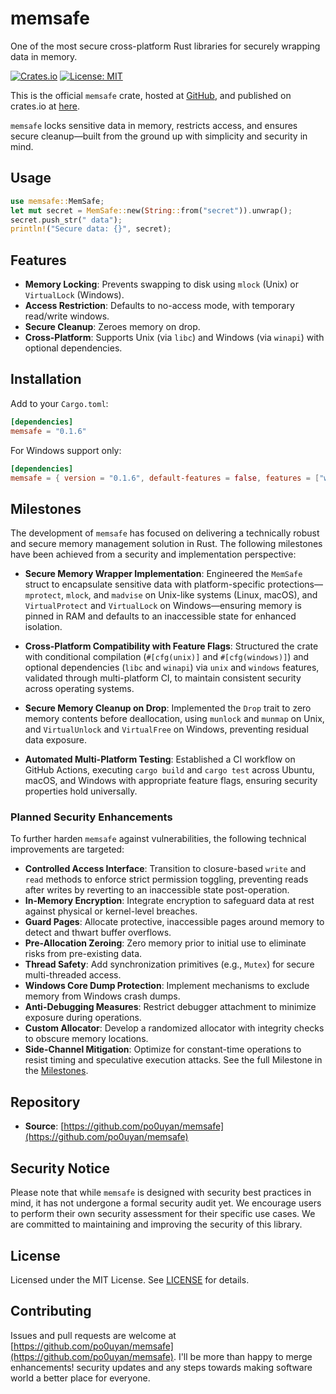 # memsafe
One of the most secure cross-platform Rust libraries for securely wrapping data in memory.

[![Crates.io](https://img.shields.io/crates/v/memsafe.svg)](https://crates.io/crates/memsafe)
[![License: MIT](https://img.shields.io/badge/License-MIT-yellow.svg)](https://opensource.org/licenses/MIT)

This is the official `memsafe` crate, hosted at [GitHub](https://github.com/po0uyan/memsafe), and published on crates.io at [here](https://crates.io/crates/memsafe).

`memsafe` locks sensitive data in memory, restricts access, and ensures secure cleanup—built from the ground up with simplicity and security in mind.

## Usage

```rust
use memsafe::MemSafe;
let mut secret = MemSafe::new(String::from("secret")).unwrap();
secret.push_str(" data");
println!("Secure data: {}", secret);
```
## Features
- **Memory Locking**: Prevents swapping to disk using `mlock` (Unix) or `VirtualLock` (Windows).
- **Access Restriction**: Defaults to no-access mode, with temporary read/write windows.
- **Secure Cleanup**: Zeroes memory on drop.
- **Cross-Platform**: Supports Unix (via `libc`) and Windows (via `winapi`) with optional dependencies.

## Installation
Add to your `Cargo.toml`:
```toml
[dependencies]
memsafe = "0.1.6"
```

For Windows support only:
```toml
[dependencies]
memsafe = { version = "0.1.6", default-features = false, features = ["windows"] }
```

## Milestones
The development of `memsafe` has focused on delivering a technically robust and secure memory management solution in Rust. The following milestones have been achieved from a security and implementation perspective:

- **Secure Memory Wrapper Implementation**: Engineered the `MemSafe` struct to encapsulate sensitive data with platform-specific protections—`mprotect`, `mlock`, and `madvise` on Unix-like systems (Linux, macOS), and `VirtualProtect` and `VirtualLock` on Windows—ensuring memory is pinned in RAM and defaults to an inaccessible state for enhanced isolation.

- **Cross-Platform Compatibility with Feature Flags**: Structured the crate with conditional compilation (`#[cfg(unix)]` and `#[cfg(windows)]`) and optional dependencies (`libc` and `winapi`) via `unix` and `windows` features, validated through multi-platform CI, to maintain consistent security across operating systems.

- **Secure Memory Cleanup on Drop**: Implemented the `Drop` trait to zero memory contents before deallocation, using `munlock` and `munmap` on Unix, and `VirtualUnlock` and `VirtualFree` on Windows, preventing residual data exposure.

- **Automated Multi-Platform Testing**: Established a CI workflow on GitHub Actions, executing `cargo build` and `cargo test` across Ubuntu, macOS, and Windows with appropriate feature flags, ensuring security properties hold universally.

### Planned Security Enhancements
To further harden `memsafe` against vulnerabilities, the following technical improvements are targeted:

- **Controlled Access Interface**: Transition to closure-based `write` and `read` methods to enforce strict permission toggling, preventing reads after writes by reverting to an inaccessible state post-operation.
- **In-Memory Encryption**: Integrate encryption to safeguard data at rest against physical or kernel-level breaches.
- **Guard Pages**: Allocate protective, inaccessible pages around memory to detect and thwart buffer overflows.
- **Pre-Allocation Zeroing**: Zero memory prior to initial use to eliminate risks from pre-existing data.
- **Thread Safety**: Add synchronization primitives (e.g., `Mutex`) for secure multi-threaded access.
- **Windows Core Dump Protection**: Implement mechanisms to exclude memory from Windows crash dumps.
- **Anti-Debugging Measures**: Restrict debugger attachment to minimize exposure during operations.
- **Custom Allocator**: Develop a randomized allocator with integrity checks to obscure memory locations.
- **Side-Channel Mitigation**: Optimize for constant-time operations to resist timing and speculative execution attacks.
  See the full Milestone in the [Milestones](https://github.com/po0uyan/memsafe/milestones).

## Repository
- **Source**: [https://github.com/po0uyan/memsafe](https://github.com/po0uyan/memsafe)

## Security Notice
Please note that while `memsafe` is designed with security best practices in mind, it has not undergone a formal security audit yet. We encourage users to perform their own security assessment for their specific use cases. We are committed to maintaining and improving the security of this library.

## License
Licensed under the MIT License. See [LICENSE](LICENSE) for details.

## Contributing
Issues and pull requests are welcome at [https://github.com/po0uyan/memsafe](https://github.com/po0uyan/memsafe).
I'll be more than happy to merge enhancements! security updates and any steps towards making software world a better place for everyone.



